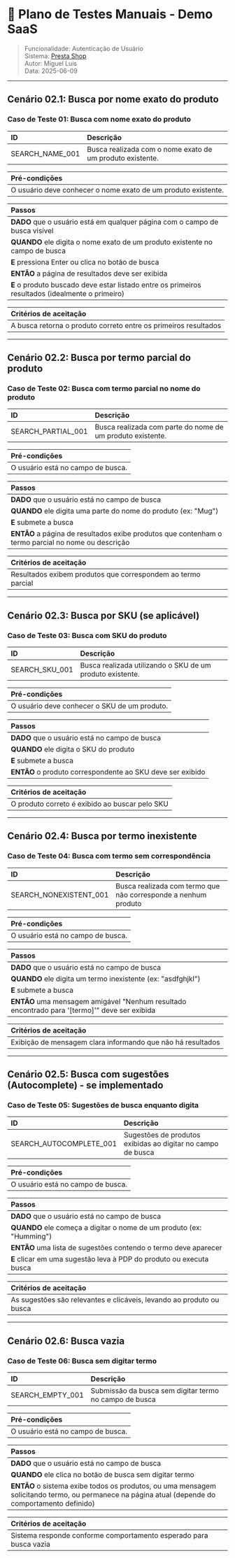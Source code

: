 # 🧪 Plano de Testes Manuais - Demo SaaS  
> Funcionalidade: Autenticação de Usuário  
> Sistema: [Presta Shop](https://demo.prestashop.com/#/en/front)  
> Autor: Miguel Luis  
> Data: 2025-06-09  

---

## Cenário 02.1: Busca por nome exato do produto

### Caso de Teste 01: Busca com nome exato do produto

| ID                | Descrição                                                 |
| :---------------- | :-------------------------------------------------------- |
| SEARCH\_NAME\_001 | Busca realizada com o nome exato de um produto existente. |

| **Pré-condições**                                             |
| :------------------------------------------------------------ |
| O usuário deve conhecer o nome exato de um produto existente. |

| **Passos**                                                                                       |
| :----------------------------------------------------------------------------------------------- |
| **DADO** que o usuário está em qualquer página com o campo de busca visível                      |
| **QUANDO** ele digita o nome exato de um produto existente no campo de busca                     |
| **E** pressiona Enter ou clica no botão de busca                                                 |
| **ENTÃO** a página de resultados deve ser exibida                                                |
| **E** o produto buscado deve estar listado entre os primeiros resultados (idealmente o primeiro) |

| **Critérios de aceitação**                                      |
| :-------------------------------------------------------------- |
| A busca retorna o produto correto entre os primeiros resultados |

---

## Cenário 02.2: Busca por termo parcial do produto

### Caso de Teste 02: Busca com termo parcial no nome do produto

| ID                   | Descrição                                                  |
| :------------------- | :--------------------------------------------------------- |
| SEARCH\_PARTIAL\_001 | Busca realizada com parte do nome de um produto existente. |

| **Pré-condições**                 |
| :-------------------------------- |
| O usuário está no campo de busca. |

| **Passos**                                                                                         |
| :------------------------------------------------------------------------------------------------- |
| **DADO** que o usuário está no campo de busca                                                      |
| **QUANDO** ele digita uma parte do nome do produto (ex: "Mug")                                     |
| **E** submete a busca                                                                              |
| **ENTÃO** a página de resultados exibe produtos que contenham o termo parcial no nome ou descrição |

| **Critérios de aceitação**                                   |
| :----------------------------------------------------------- |
| Resultados exibem produtos que correspondem ao termo parcial |

---

## Cenário 02.3: Busca por SKU (se aplicável)

### Caso de Teste 03: Busca com SKU do produto

| ID               | Descrição                                                 |
| :--------------- | :-------------------------------------------------------- |
| SEARCH\_SKU\_001 | Busca realizada utilizando o SKU de um produto existente. |

| **Pré-condições**                            |
| :------------------------------------------- |
| O usuário deve conhecer o SKU de um produto. |

| **Passos**                                                 |
| :--------------------------------------------------------- |
| **DADO** que o usuário está no campo de busca              |
| **QUANDO** ele digita o SKU do produto                     |
| **E** submete a busca                                      |
| **ENTÃO** o produto correspondente ao SKU deve ser exibido |

| **Critérios de aceitação**                     |
| :--------------------------------------------- |
| O produto correto é exibido ao buscar pelo SKU |

---

## Cenário 02.4: Busca por termo inexistente

### Caso de Teste 04: Busca com termo sem correspondência

| ID                       | Descrição                                                      |
| :----------------------- | :------------------------------------------------------------- |
| SEARCH\_NONEXISTENT\_001 | Busca realizada com termo que não corresponde a nenhum produto |

| **Pré-condições**                 |
| :-------------------------------- |
| O usuário está no campo de busca. |

| **Passos**                                                                                     |
| :--------------------------------------------------------------------------------------------- |
| **DADO** que o usuário está no campo de busca                                                  |
| **QUANDO** ele digita um termo inexistente (ex: "asdfghjkl")                                   |
| **E** submete a busca                                                                          |
| **ENTÃO** uma mensagem amigável "Nenhum resultado encontrado para '\[termo]'" deve ser exibida |

| **Critérios de aceitação**                                  |
| :---------------------------------------------------------- |
| Exibição de mensagem clara informando que não há resultados |

---

## Cenário 02.5: Busca com sugestões (Autocomplete) - se implementado

### Caso de Teste 05: Sugestões de busca enquanto digita

| ID                        | Descrição                                                   |
| :------------------------ | :---------------------------------------------------------- |
| SEARCH\_AUTOCOMPLETE\_001 | Sugestões de produtos exibidas ao digitar no campo de busca |

| **Pré-condições**                 |
| :-------------------------------- |
| O usuário está no campo de busca. |

| **Passos**                                                           |
| :------------------------------------------------------------------- |
| **DADO** que o usuário está no campo de busca                        |
| **QUANDO** ele começa a digitar o nome de um produto (ex: "Humming") |
| **ENTÃO** uma lista de sugestões contendo o termo deve aparecer      |
| **E** clicar em uma sugestão leva à PDP do produto ou executa busca  |

| **Critérios de aceitação**                                           |
| :------------------------------------------------------------------- |
| As sugestões são relevantes e clicáveis, levando ao produto ou busca |

---

## Cenário 02.6: Busca vazia

### Caso de Teste 06: Busca sem digitar termo

| ID                 | Descrição                                              |
| :----------------- | :----------------------------------------------------- |
| SEARCH\_EMPTY\_001 | Submissão da busca sem digitar termo no campo de busca |

| **Pré-condições**                 |
| :-------------------------------- |
| O usuário está no campo de busca. |

| **Passos**                                                                                                                                       |
| :----------------------------------------------------------------------------------------------------------------------------------------------- |
| **DADO** que o usuário está no campo de busca                                                                                                    |
| **QUANDO** ele clica no botão de busca sem digitar termo                                                                                         |
| **ENTÃO** o sistema exibe todos os produtos, ou uma mensagem solicitando termo, ou permanece na página atual (depende do comportamento definido) |

| **Critérios de aceitação**                                        |
| :---------------------------------------------------------------- |
| Sistema responde conforme comportamento esperado para busca vazia |
